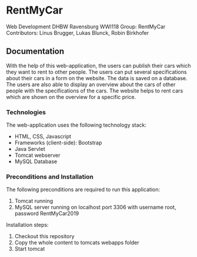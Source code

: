 
# RentMyCar
Web Development DHBW Ravensburg WWI118
Group: RentMyCar
Contributors: Linus Brugger, Lukas Blunck, Robin Birkhofer

## Documentation
With the help of this web-application, the users can publish their cars which they want to rent to other people. The users can put several specifications about their cars in a form on the website. The data is saved on a database. The users are also able to display an overview about the cars of other people with the specifications of the cars. The website helps to rent cars which are shown on the overview for a specific price.  

### Technologies
The web-application uses the following technology stack:
* HTML, CSS, Javascript
* Frameworks (client-side): Bootstrap
* Java Servlet
* Tomcat webserver
* MySQL Database
### Preconditions and Installation
The following preconditions are required to run this application:
1. Tomcat running
2. MySQL server running on localhost port 3306 with username root, password RentMyCar2019

Installation steps:
1. Checkout this repository
2. Copy the whole content to tomcats webapps folder
3. Start tomcat
